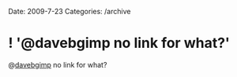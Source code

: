 Date: 2009-7-23
Categories: /archive

# ! '@davebgimp no link for what?'

@<a href="http://twitter.com/davebgimp">davebgimp</a> no link for what?
